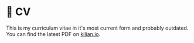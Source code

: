 # 📄 CV

This is my curriculum vitae in it's most current form and probably outdated. You can find the latest PDF on [kilian.io](http://kilian.io/assets/files/cv.pdf).